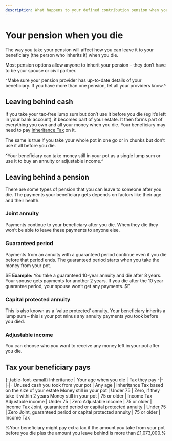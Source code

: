```yaml
---
description: What happens to your defined contribution pension when you die, including the tax your beneficiary pays.
---
```


# Your pension when you die

The way you take your pension will affect how you can leave it to your beneficiary (the person who inherits it) when you die.

Most pension options allow anyone to inherit your pension – they don’t have to be your spouse or civil partner.

^Make sure your pension provider has up-to-date details of your beneficiary. If you have more than one pension, let all your providers know.^

## Leaving behind cash

If you take your tax-free lump sum but don’t use it before you die (eg it’s left in your bank account), it becomes part of your estate. It then forms part of everything you own and all your money when you die. Your beneficiary may need to pay [Inheritance Tax](https://www.gov.uk/inheritance-tax) on it.

The same is true if you take your whole pot in one go or in chunks but don’t use it all before you die.

^Your beneficiary can take money still in your pot as a single lump sum or use it to buy an annuity or adjustable income.^

## Leaving behind a pension

There are some types of pension that you can leave to someone after you die. The payments your beneficiary gets depends on factors like their age and their health.

### Joint annuity

Payments continue to your beneficiary after you die. When they die they won’t be able to leave these payments to anyone else.

### Guaranteed period

Payments from an annuity with a guaranteed period continue even if you die before that period ends. The guaranteed period starts when you take the money from your pot.

$E
**Example:**
You take a guaranteed 10-year annuity and die after 8 years. Your spouse gets payments for another 2 years. If you die after the 10 year guarantee period, your spouse won’t get any payments.
$E

### Capital protected annuity

This is also known as a ‘value protected’ annuity. Your beneficiary inherits a lump sum – this is your pot minus any annuity payments you took before you died.

### Adjustable income

You can choose who you want to receive any money left in your pot after you die.

## Tax your beneficiary pays

{:.table-font-xsmall}
Inheritance | Your age when you die | Tax they pay
-|-|-|-
Unused cash you took from your pot | Any age | Inheritance Tax based on the size of your estate
Money still in your pot | Under 75 | Zero, if they take it within 2 years
Money still in your pot | 75 or older | Income Tax
Adjustable income | Under 75 | Zero
Adjustable income | 75 or older | Income Tax
Joint, guaranteed period or capital protected annuity | Under 75 | Zero
Joint, guaranteed period or capital protected annuity | 75 or older | Income Tax

%Your beneficiary might pay extra tax if the amount you take from your pot before you die plus the amount you leave behind is more than £1,073,000.%
